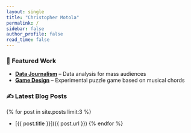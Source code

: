 ```yaml
---
layout: single
title: "Christopher Motola"
permalink: /
sidebar: false
author_profile: false
read_time: false
---
```

### 📂 Featured Work  
- **[Data Journalism](portfolio/economic-trends/)** – Data analysis for mass audiences  
- **[Game Design](portfolio/game-design/)** – Experimental puzzle game based on musical chords  

### ✍️ Latest Blog Posts  
{% for post in site.posts limit:3 %}
- [{{ post.title }}]({{ post.url }})
{% endfor %}

